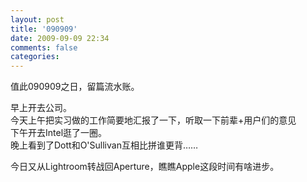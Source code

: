 ```yaml
---
layout: post
title: '090909'
date: 2009-09-09 22:34
comments: false
categories: 
---
```

    

值此090909之日，留篇流水账。

  
  
早上开去公司。  
今天上午把实习做的工作简要地汇报了一下，听取一下前辈+用户们的意见  
下午开去Intel逛了一圈。  
晚上看到了Dott和O'Sullivan互相比拼谁更背……

  
  
今日又从Lightroom转战回Aperture，瞧瞧Apple这段时间有啥进步。
